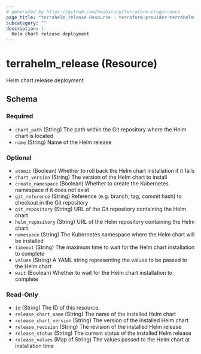 ```yaml
---
# generated by https://github.com/hashicorp/terraform-plugin-docs
page_title: "terrahelm_release Resource - terraform-provider-terrahelm"
subcategory: ""
description: |-
  Helm chart release deployment
---
```


# terrahelm_release (Resource)

Helm chart release deployment



<!-- schema generated by tfplugindocs -->
## Schema

### Required

- `chart_path` (String) The path within the Git repository where the Helm chart is located
- `name` (String) Name of the Helm release

### Optional

- `atomic` (Boolean) Whether to roll back the Helm chart installation if it fails
- `chart_version` (String) The version of the Helm chart to install
- `create_namespace` (Boolean) Whether to create the Kubernetes namespace if it does not exist
- `git_reference` (String) Reference (e.g. branch, tag, commit hash) to checkout in the Git repository
- `git_repository` (String) URL of the Git repository containing the Helm chart
- `helm_repository` (String) URL of the Helm repository containing the Helm chart
- `namespace` (String) The Kubernetes namespace where the Helm chart will be installed
- `timeout` (String) The maximum time to wait for the Helm chart installation to complete
- `values` (String) A YAML string representing the values to be passed to the Helm chart
- `wait` (Boolean) Whether to wait for the Helm chart installation to complete

### Read-Only

- `id` (String) The ID of this resource.
- `release_chart_name` (String) The name of the installed Helm chart
- `release_chart_version` (String) The version of the installed Helm chart
- `release_revision` (String) The revision of the installed Helm release
- `release_status` (String) The current status of the installed Helm release
- `release_values` (Map of String) The values passed to the Helm chart at installation time


